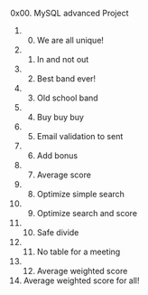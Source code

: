 0x00. MySQL advanced Project

1. 0. We are all unique!
2. 1. In and not out
3. 2. Best band ever!
4. 3. Old school band
5. 4. Buy buy buy
6. 5. Email validation to sent
7. 6. Add bonus
8. 7. Average score
9. 8. Optimize simple search
10. 9. Optimize search and score
11. 10. Safe divide
12. 11. No table for a meeting
13. 12. Average weighted score
14. Average weighted score for all!
 
